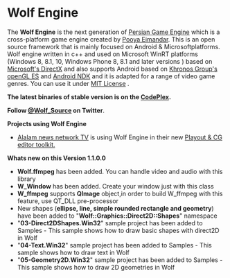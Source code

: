 Wolf Engine
===========
The <strong>Wolf Engine</strong> is the next generation of <a href="https://persianengine.codeplex.com/">Persian Game Engine</a> which is a cross-platform game engine created by <a href="http://pooyaeimandar.com">Pooya Eimandar</a>.
This is an open source framework that is mainly focused on Android & Microsoft​ platforms. 
Wolf engine written in c++ and used on Microsoft WinRT platforms (Windows​ 8, 8.1, 10, Windows Phone 8, 8.1 and later versions ) based on <a href="http://blogs.msdn.com/b/directx/">Microsoft's DirectX</a> and also supports Android based on <a href="https://www.khronos.org/#slider_opengles">Khronos Group's openGL ES</a> and <a href="https://developer.android.com/tools/sdk/ndk/">Android NDK</a> and it is adapted for a range of video game genres. 
You can use it under <a href="https://github.com/PooyaEimandar/WolfEngine/blob/master/LICENSE">MIT License</a> .

<p><strong>The latest binaries of stable version is on the <a href="https://wolfengine.codeplex.com/">CodePlex</a>.</strong></p>

<p><strong>Follow <a href="https://twitter.com/Wolf_Source">@Wolf_Source</a> on Twitter</strong>.</p>

<p><strong>Projects using Wolf Engine</strong></p>
<ul>
<li><a href="http://en.alalam.ir">Alalam news network TV</a> is using Wolf Engine in their new <a href="https://www.youtube.com/watch?v=EZSdEjBvuGY">Playout & CG editor toolkit.</a> </li>
</ul>

<p><strong>Whats new on this Version 1.1.0.0</strong></p>
<ul>
<li><strong>Wolf.ffmpeg</strong> has been added. You can handle video and audio with this library</li>
<li><strong>W_Window</strong> has been added. Create your window just with this class</li>
<li><strong>W_ffmpeg</strong> supports <strong>QImage</strong> object,in order to build W_ffmpeg with this feature, use QT_DLL pre-processor</li>
<li>New shapes (<strong>ellipse, line, simple rounded rectangle and geometry</strong>) have been added to "<strong>Wolf::Graphics::Direct2D::Shapes</strong>" namespace</li>
<li>"<strong>03-Direct2DShapes.Win32</strong>" sample project has been added to Samples - This sample shows how to draw basic shapes with direct2D in Wolf</li>
<li>"<strong>04-Text.Win32</strong>" sample project has been added to Samples - This sample shows how to draw text in Wolf</li>
<li>"<strong>05-Geometry2D.Win32</strong>" sample project has been added to Samples - This sample shows how to draw 2D geometries in Wolf</li>
</ul>
